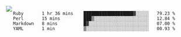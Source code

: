 

<a href="https://github.com/anuraghazra/github-readme-stats">
  <img align="left" src="https://github-readme-stats.vercel.app/api?username=kfly8&count_private=true&show_icons=true&theme=calm" />
</a>


<!--START_SECTION:waka-->

```text
Ruby       1 hr 36 mins    ███████████████████▓░░░░░   79.23 %
Perl       15 mins         ███▒░░░░░░░░░░░░░░░░░░░░░   12.84 %
Markdown   8 mins          █▓░░░░░░░░░░░░░░░░░░░░░░░   07.00 %
YAML       1 min           ▒░░░░░░░░░░░░░░░░░░░░░░░░   00.93 %
```

<!--END_SECTION:waka-->
